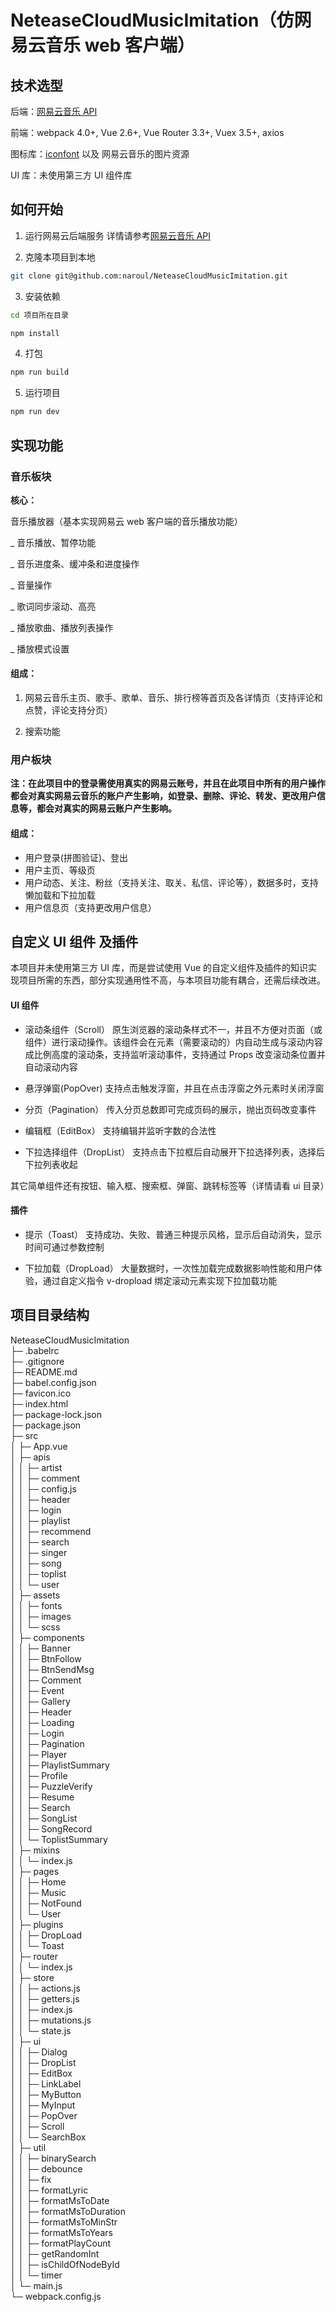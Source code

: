 # NeteaseCloudMusicImitation（仿网易云音乐 web 客户端）

## 技术选型

后端：[网易云音乐 API](https://github.com/Binaryify/NeteaseCloudMusicApi 'Binaryify/NeteaseCloudMusicApi')

前端：webpack 4.0+, Vue 2.6+, Vue Router 3.3+, Vuex 3.5+, axios

图标库：[iconfont](https://www.iconfont.cn) 以及 网易云音乐的图片资源

UI 库：未使用第三方 UI 组件库

## 如何开始

1. 运行网易云后端服务 详情请参考[网易云音乐 API](https://github.com/Binaryify/NeteaseCloudMusicApi 'Binaryify/NeteaseCloudMusicApi')

2. 克隆本项目到本地

```bash
git clone git@github.com:naroul/NeteaseCloudMusicImitation.git
```

3. 安装依赖

```bash
cd 项目所在目录

npm install
```

4. 打包

```bash
npm run build
```

5. 运行项目

```bash
npm run dev
```

## 实现功能

### 音乐板块

**核心：**

音乐播放器（基本实现网易云 web 客户端的音乐播放功能）

_ 音乐播放、暂停功能

_ 音乐进度条、缓冲条和进度操作

_ 音量操作

_ 歌词同步滚动、高亮

_ 播放歌曲、播放列表操作

_ 播放模式设置

#### 组成：

1. 网易云音乐主页、歌手、歌单、音乐、排行榜等首页及各详情页（支持评论和点赞，评论支持分页）

2. 搜索功能


### 用户板块

**注：在此项目中的登录需使用真实的网易云账号，并且在此项目中所有的用户操作都会对真实网易云音乐的账户产生影响，如登录、删除、评论、转发、更改用户信息等，都会对真实的网易云账户产生影响。**

#### 组成：

- 用户登录(拼图验证)、登出
- 用户主页、等级页
- 用户动态、关注、粉丝（支持关注、取关、私信、评论等），数据多时，支持懒加载和下拉加载
- 用户信息页（支持更改用户信息）


## 自定义 UI 组件 及插件

本项目并未使用第三方 UI 库，而是尝试使用 Vue 的自定义组件及插件的知识实现项目所需的东西，部分实现通用性不高，与本项目功能有耦合，还需后续改进。

#### UI 组件

- 滚动条组件（Scroll） 原生浏览器的滚动条样式不一，并且不方便对页面（或组件）进行滚动操作。该组件会在元素（需要滚动的）内自动生成与滚动内容成比例高度的滚动条，支持监听滚动事件，支持通过 Props 改变滚动条位置并自动滚动内容

- 悬浮弹窗(PopOver) 支持点击触发浮窗，并且在点击浮窗之外元素时关闭浮窗

- 分页（Pagination） 传入分页总数即可完成页码的展示，抛出页码改变事件

- 编辑框（EditBox） 支持编辑并监听字数的合法性

- 下拉选择组件（DropList） 支持点击下拉框后自动展开下拉选择列表，选择后下拉列表收起

其它简单组件还有按钮、输入框、搜索框、弹窗、跳转标签等（详情请看 ui 目录）

#### 插件

- 提示（Toast） 支持成功、失败、普通三种提示风格，显示后自动消失，显示时间可通过参数控制

- 下拉加载（DropLoad） 大量数据时，一次性加载完成数据影响性能和用户体验，通过自定义指令 v-dropload 绑定滚动元素实现下拉加载功能


## 项目目录结构

NeteaseCloudMusicImitation  
├─ .babelrc                                      
├─ .gitignore                           
├─ README.md  
├─ babel.config.json                     
├─ favicon.ico  
├─ index.html                            
├─ package-lock.json  
├─ package.json  
├─ src  
│    ├─ App.vue                           
│    ├─ apis                             
│    │    ├─ artist                           
│    │    ├─ comment  
│    │    ├─ config.js                        
│    │    ├─ header    
│    │    ├─ login  
│    │    ├─ playlist  
│    │    ├─ recommend  
│    │    ├─ search  
│    │    ├─ singer    
│    │    ├─ song   
│    │    ├─ toplist  
│    │    └─ user  
│    ├─ assets                            
│    │    ├─ fonts  
│    │    ├─ images  
│    │    └─ scss  
│    ├─ components                      
│    │    ├─ Banner                          
│    │    ├─ BtnFollow                      
│    │    ├─ BtnSendMsg                    
│    │    ├─ Comment                         
│    │    ├─ Event                            
│    │    ├─ Gallery                         
│    │    ├─ Header                           
│    │    ├─ Loading                        
│    │    ├─ Login                           
│    │    ├─ Pagination                     
│    │    ├─ Player                        
│    │    ├─ PlaylistSummary                 
│    │    ├─ Profile                       
│    │    ├─ PuzzleVerify                   
│    │    ├─ Resume                        
│    │    ├─ Search                         
│    │    ├─ SongList                      
│    │    ├─ SongRecord                   
│    │    └─ ToplistSummary                 
│    ├─ mixins                            
│    │    └─ index.js  
│    ├─ pages                           
│    │    ├─ Home                            
│    │    ├─ Music                          
│    │    ├─ NotFound                       
│    │    └─ User                            
│    ├─ plugins                           
│    │    ├─ DropLoad                        
│    │    └─ Toast                            
│    ├─ router                          
│    │    └─ index.js  
│    ├─ store                             
│    │    ├─ actions.js                      
│    │    ├─ getters.js                     
│    │    ├─ index.js                         
│    │    ├─ mutations.js                     
│    │    └─ state.js                        
│    ├─ ui                               
│    │    ├─ Dialog                           
│    │    ├─ DropList                        
│    │    ├─ EditBox                        
│    │    ├─ LinkLabel                       
│    │    ├─ MyButton                         
│    │    ├─ MyInput                         
│    │    ├─ PopOver                         
│    │    ├─ Scroll                         
│    │    └─ SearchBox                      
│    ├─ util                            
│    │    ├─ binarySearch                  
│    │    ├─ debounce                       
│    │    ├─ fix                           
│    │    ├─ formatLyric                   
│    │    ├─ formatMsToDate                
│    │    ├─ formatMsToDuration            
│    │    ├─ formatMsToMinStr              
│    │    ├─ formatMsToYears                
│    │    ├─ formatPlayCount               
│    │    ├─ getRandomInt                   
│    │    ├─ isChildOfNodeById              
│    │    └─ timer    
│    └─ main.js                                               
└─ webpack.config.js                     
